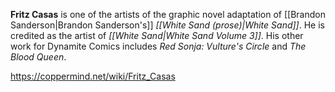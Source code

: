**Fritz Casas** is one of the artists of the graphic novel adaptation of [[Brandon Sanderson\|Brandon Sanderson's]] *[[White Sand (prose)\|White Sand]]*. He is credited as the artist of *[[White Sand\|White Sand Volume 3]]*. His other work for Dynamite Comics includes *Red Sonja: Vulture's Circle* and *The Blood Queen*.



https://coppermind.net/wiki/Fritz_Casas